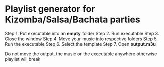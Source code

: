 # Playlist generator for Kizomba/Salsa/Bachata parties
Step 1. Put executable into an **empty** folder
Step 2. Run executable
Step 3. Close the window
Step 4. Move your music into respective folders
Step 5. Run the executable
Step 6. Select the template
Step 7. Open **output.m3u**

Do not move the output, the music or the executable anywhere otherwise playlist will break